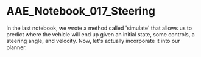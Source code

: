 # AAE_Notebook_017_Steering
In the last notebook, we wrote a method called 'simulate' that allows us to predict where the vehicle will end up given an initial state, some controls, a steering angle, and velocity. Now, let's actually incorporate it into our planner.

